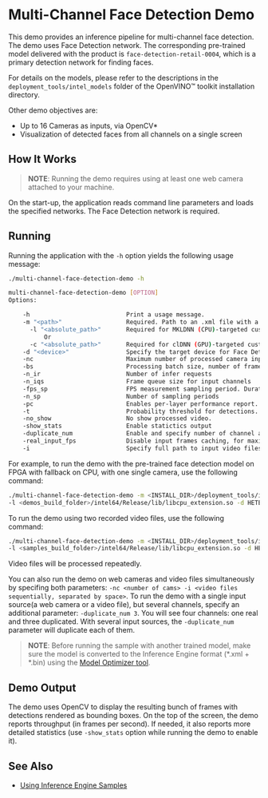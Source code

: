 # Multi-Channel Face Detection Demo

This demo provides an inference pipeline for multi-channel face detection. The demo uses Face Detection network. The corresponding pre-trained model delivered with the product is `face-detection-retail-0004`, which is a primary detection network for finding faces.

For details on the models, please refer to the descriptions in the `deployment_tools/intel_models` folder of the OpenVINO&trade; toolkit installation directory.

Other demo objectives are:

* Up to 16 Cameras as inputs, via OpenCV*
* Visualization of detected faces from all channels on a single screen


## How It Works

> **NOTE**: Running the demo requires using at least one web camera attached to your machine.

On the start-up, the application reads command line parameters and loads the specified networks. The Face Detection network is required.


## Running

Running the application with the `-h` option yields the following usage message:
```sh
./multi-channel-face-detection-demo -h

multi-channel-face-detection-demo [OPTION]
Options:

    -h                           Print a usage message.
    -m "<path>"                  Required. Path to an .xml file with a trained face detection model.
      -l "<absolute_path>"       Required for MKLDNN (CPU)-targeted custom layers. Absolute path to a shared library with the kernels impl.
          Or
      -c "<absolute_path>"       Required for clDNN (GPU)-targeted custom kernels. Absolute path to the xml file with the kernels desc.
    -d "<device>"                Specify the target device for Face Detection (CPU, GPU, FPGA, HDDL or MYRIAD). The demo will look for a suitable plugin for a specified device.
    -nc                          Maximum number of processed camera inputs (web cams)
    -bs                          Processing batch size, number of frames processed per infer request
    -n_ir                        Number of infer requests
    -n_iqs                       Frame queue size for input channels
    -fps_sp                      FPS measurement sampling period. Duration between timepoints, msec
    -n_sp                        Number of sampling periods
    -pc                          Enables per-layer performance report.
    -t                           Probability threshold for detections.
    -no_show                     No show processed video.
    -show_stats                  Enable statictics output
    -duplicate_num               Enable and specify number of channel additionally copied from real sources
    -real_input_fps              Disable input frames caching, for maximum throughput pipeline
    -i                           Specify full path to input video files

```

For example, to run the demo with the pre-trained face detection model on FPGA with fallback on CPU, with one single camera, use the following command:
```sh
./multi-channel-face-detection-demo -m <INSTALL_DIR>/deployment_tools/intel_models/face-detection-retail-0004/FP32/face-detection-retail-0004.xml
-l <demos_build_folder>/intel64/Release/lib/libcpu_extension.so -d HETERO:FPGA,CPU -nc 1
```

To run the demo using two recorded video files, use the following command:
```sh
./multi-channel-face-detection-demo -m <INSTALL_DIR>/deployment_tools/intel_models/face-detection-retail-0004/FP32/face-detection-retail-0004.xml
-l <samples_build_folder>/intel64/Release/lib/libcpu_extension.so -d HETERO:FPGA,CPU -i /path/to/file1 /path/to/file2
```
Video files will be processed repeatedly.

You can also run the demo on web cameras and video files simultaneously by specifing both parameters: `-nc <number of cams> -i <video files sequentially, separated by space>`.
To run the demo with a single input source(a web camera or a video file), but several channels, specify an additional parameter: `-duplicate_num 3`. You will see four channels: one real and three duplicated. With several input sources, the `-duplicate_num` parameter will duplicate each of them.

> **NOTE**: Before running the sample with another trained model, make sure the model is converted to the Inference Engine format (\*.xml + \*.bin) using the [Model Optimizer tool](./docs/MO_DG/Deep_Learning_Model_Optimizer_DevGuide.md).

## Demo Output

The demo uses OpenCV to display the resulting bunch of frames with detections rendered as bounding boxes.
On the top of the screen, the demo reports throughput (in frames per second). If needed, it also reports more detailed statistics (use `-show_stats` option while running the demo to enable it).

## See Also
* [Using Inference Engine Samples](./docs/IE_DG/Samples_Overview.md)
